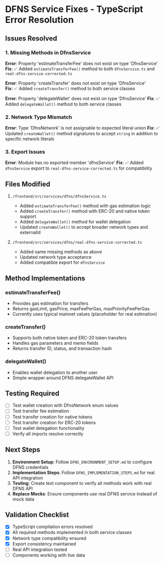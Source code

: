 # DFNS Service Fixes - TypeScript Error Resolution

## Issues Resolved

### 1. Missing Methods in DfnsService
**Error**: Property 'estimateTransferFee' does not exist on type 'DfnsService'
**Fix**: ✅ Added `estimateTransferFee()` method to both `dfnsService.ts` and `real-dfns-service-corrected.ts`

**Error**: Property 'createTransfer' does not exist on type 'DfnsService'  
**Fix**: ✅ Added `createTransfer()` method to both service classes

**Error**: Property 'delegateWallet' does not exist on type 'DfnsService'
**Fix**: ✅ Added `delegateWallet()` method to both service classes

### 2. Network Type Mismatch
**Error**: Type 'DfnsNetwork' is not assignable to expected literal union
**Fix**: ✅ Updated `createWallet()` method signatures to accept `string` in addition to specific network literals

### 3. Export Issues
**Error**: Module has no exported member 'dfnsService'
**Fix**: ✅ Added `dfnsService` export to `real-dfns-service-corrected.ts` for compatibility

## Files Modified

1. `/frontend/src/services/dfns/dfnsService.ts`
   - Added `estimateTransferFee()` method with gas estimation logic
   - Added `createTransfer()` method with ERC-20 and native token support
   - Added `delegateWallet()` method for wallet delegation
   - Updated `createWallet()` to accept broader network types and externalId

2. `/frontend/src/services/dfns/real-dfns-service-corrected.ts`
   - Added same missing methods as above
   - Updated network type acceptance
   - Added compatible export for `dfnsService`

## Method Implementations

### estimateTransferFee()
- Provides gas estimation for transfers
- Returns gasLimit, gasPrice, maxFeePerGas, maxPriorityFeePerGas
- Currently uses typical mainnet values (placeholder for real estimation)

### createTransfer()
- Supports both native token and ERC-20 token transfers
- Handles gas parameters and memo fields
- Returns transfer ID, status, and transaction hash

### delegateWallet()
- Enables wallet delegation to another user
- Simple wrapper around DFNS delegateWallet API

## Testing Required

- [ ] Test wallet creation with DfnsNetwork enum values
- [ ] Test transfer fee estimation
- [ ] Test transfer creation for native tokens
- [ ] Test transfer creation for ERC-20 tokens  
- [ ] Test wallet delegation functionality
- [ ] Verify all imports resolve correctly

## Next Steps

1. **Environment Setup**: Follow `DFNS_ENVIRONMENT_SETUP.md` to configure DFNS credentials
2. **Implementation Steps**: Follow `DFNS_IMPLEMENTATION_STEPS.md` for real API integration
3. **Testing**: Create test component to verify all methods work with real DFNS API
4. **Replace Mocks**: Ensure components use real DFNS service instead of mock data

## Validation Checklist

- [x] TypeScript compilation errors resolved
- [x] All required methods implemented in both service classes
- [x] Network type compatibility ensured
- [x] Export consistency maintained
- [ ] Real API integration tested
- [ ] Components working with live data
